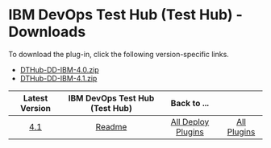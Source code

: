 # IBM DevOps Test Hub (Test Hub) - Downloads

To download the plug-in, click the following version-specific links.
- [DTHub-DD-IBM-4.0.zip](https://raw.githubusercontent.com/UrbanCode/IBM-UCD-PLUGINS/main/files/IBMDevOpsTestHub/DTHub-DD-IBM-4.0.zip)
- [DTHub-DD-IBM-4.1.zip](https://raw.githubusercontent.com/UrbanCode/IBM-UCD-PLUGINS/main/files/IBMDevOpsTestHub/DTHub-DD-IBM-4.1.zip)

|Latest Version|IBM DevOps Test Hub (Test Hub)|Back to ...||
| :---: | :---: | :---: | :---: |
|[4.1](https://raw.githubusercontent.com/UrbanCode/IBM-UCD-PLUGINS/main/files/IBMDevOpsTestHub/DTHub-DD-IBM-4.1.zip)|[Readme](README.md)|[All Deploy Plugins](../README.md)|[All Plugins](../../index.md)|
